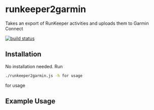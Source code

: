 # runkeeper2garmin

Takes an export of RunKeeper activities and uploads them to Garmin Connect

[![build status](https://secure.travis-ci.org/jkjustjoshing/runkeeper2garmin.png)](http://travis-ci.org/jkjustjoshing/runkeeper2garmin)

## Installation

No installation needed. Run
``` bash
./runkeeper2garmin.js -h for usage
```
for usage

## Example Usage
